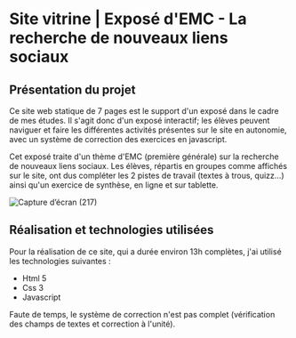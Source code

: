 # Site vitrine | Exposé d'EMC - La recherche de nouveaux liens sociaux

## Présentation du projet

Ce site web statique de 7 pages est le support d'un exposé dans le cadre de mes études. Il s'agit donc d'un exposé interactif; les élèves peuvent naviguer et faire les différentes activités présentes sur le site en autonomie, avec un système de correction des exercices en javascript. 

Cet exposé traite d'un thème d'EMC (première générale) sur la recherche de nouveaux liens sociaux. Les élèves, répartis en groupes comme affichés sur le site, ont dus compléter les 2 pistes de travail (textes à trous, quizz...) ainsi qu'un exercice de synthèse, en ligne et sur tablette.

![Capture d’écran (217)](https://user-images.githubusercontent.com/105812278/169140575-6cd7892f-9f78-45c8-8a60-1b8a3f9473cf.png)

## Réalisation et technologies utilisées

Pour la réalisation de ce site, qui a durée environ 13h complètes, j'ai utilisé les technologies suivantes :
- Html 5
- Css 3
- Javascript

Faute de temps, le système de correction n'est pas complet (vérification des champs de textes et correction à l'unité). 
